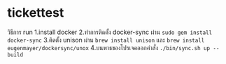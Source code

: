 # tickettest
วิธีการ run
1.install docker 
2.ทำการติดตั้ง docker-sync ผ่าน `sudo gem install docker-sync`
3.ติดตั้ง unison ผ่าน `brew install unison` และ `brew install eugenmayer/dockersync/unox`
4.บนพาธของโปรเจคออกคำสั่ง `./bin/sync.sh up --build`